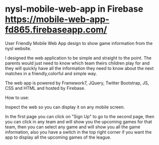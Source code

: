 # nysl-mobile-web-app                         in Firebase https://mobile-web-app-fd865.firebaseapp.com/
                                              
User Friendly Mobile Web App design to show game information from the nysl website.

I designed the web application to be simple and straight to the point. The parents would just need to know which team theirs children play for and they will quickly have all the information they need to know about the next matches in a friendly,colorful and simple way. 

The web app is powered by Framework7, JQuery, Twitter Bootstrap, JS, CSS and HTML and hosted by Firebase.

How to use:

Inspect the web so you can display it on any mobile screen.

In the first page you can click on "Sign Up" to go to the second page, then you can click in any team and will show you the upcoming games for that team, then you can select any game and will show you all the game information, also you have a switch in the top right corner if you want the app to display all the upcoming games of the league.
